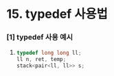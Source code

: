 # 15. typedef 사용법

### \[1] typedef 사용 예시

1. ```cpp
   typedef long long ll; 
   ll n, ret, temp;
   stack<pair<ll, ll>> s; 
   ```
